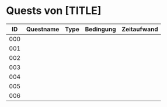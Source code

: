 # Quests von [TITLE]

| ID  | Questname      | Type           | Bedingung      | Zeitaufwand    |
| :-: | :------------- | :------------- | :------------- | :------------: |
| 000 |                |                |                |                |
| 001 |                |                |                |                |
| 002 |                |                |                |                |
| 003 |                |                |                |                |
| 004 |                |                |                |                |
| 005 |                |                |                |                |
| 006 |                |                |                |                |
